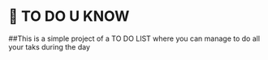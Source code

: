 # 🚀 TO DO U KNOW 

##This is a simple project of a TO DO LIST 
where you can manage to do all your taks during the day 
